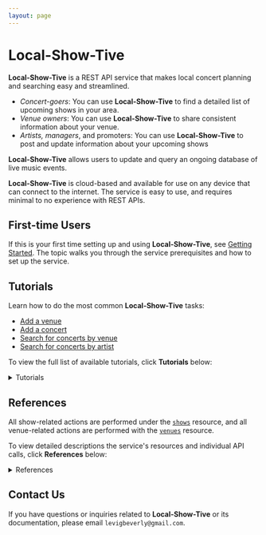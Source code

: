 ```yaml
---
layout: page
---
```

# Local-Show-Tive

**Local-Show-Tive** is a REST API service that makes local concert planning and searching easy and streamlined. 
- _Concert-goers_: You can use **Local-Show-Tive** to find a detailed list of upcoming shows in your area.
- _Venue owners_: You can use **Local-Show-Tive** to share consistent information about your venue.
- _Artists, managers_, and promoters: You can use **Local-Show-Tive** to post and update information about your upcoming shows

**Local-Show-Tive** allows users to update and query an ongoing database of live music events. 

**Local-Show-Tive** is cloud-based and available for use on any device that can connect to the internet. The service is easy to use, and requires minimal to no experience with REST APIs. 

## First-time Users

If this is your first time setting up and using **Local-Show-Tive**, see [Getting Started](getting-started.md). The topic walks you through the service prerequisites and how to set up the service.

## Tutorials

Learn how to do the most common **Local-Show-Tive** tasks:
 - [Add a venue](tutorials/add-a-venue.md)
 - [Add a concert](tutorials/add-a-concert.md)
 - [Search for concerts by venue](tutorials/)
 - [Search for concerts by artist](tutorials/)

To view the full list of available tutorials, click **Tutorials** below:
<details>
  <summary>Tutorials</summary>
  
  - **venues**
    - [Add a venue](tutorials/add-a-venue.md)
    - [Update a venue](tutorials/update-a-venue.md)
    - [Delete a venue](tutorials/delete-a-venue.md)
 
  - **concerts**
    - [Add a concert](tutorials/add-a-concert.md)
    - [Change a concert's date and time](tutorials/change-a-concerts-date-and-time.md)
    - [Search for concerts by venue](tutorials/search-for-concerts-by-venue.md)
    - [Search for concerts by artist](tutorials/search-for-concerts-by-artist.md)
    - [Delete a concert](tutorials/delete-a-concert.md)
</details>

## References

All show-related actions are performed under the [`shows`]() resource, and all venue-related actions are performed with the [`venues`]() resource.

To view detailed descriptions the service's resources and individual API calls, click **References** below:
<details>
  <summary>References</summary>
  
  - [**venues** resource](references/venues.md)
    - **POST**
      - [Add venue](references/post-add-venue.md)
    - **PUT**
      - [Update venue](references/put-update-venue.md)
    - **GET**
      - [Get all venues](references/get-venues.md)
      - [Get venue by name](references/get-venue-by-name.md)
      - [Get venue by id](references/get-venue-by-id.md)
      - [Get venue by city](references/get-venue-by-city.md)
    - **DELETE**
      - [Delete venue](references/delete-venue.md)

  - [**concerts** resource](references/concerts.md)
    - **POST**
      - [Add concert](references/post-add-concert.md)
    - **PUT**
      - [Update concert](references/put-update-concert.md)
    - **GET**
      - [Get all concerts](references/get-concerts.md)
      - [Get concert by venue id](references/get-concert-by-venue-id.md)
      - [Get concert by artist](references/get-concert-by-artist.md)
      - [Get concert by date](references/get-concert-by-date.md)
    - **DELETE**
      - [Delete concert](references/delete-concert.md)
</details>

## Contact Us

If you have questions or inquiries related to **Local-Show-Tive** or its documentation, please email `levigbeverly@gmail.com`.
